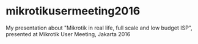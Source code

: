 # mikrotikusermeeting2016
My presentation about "Mikrotik in real life, full scale
and low budget ISP", presented at Mikrotik User Meeting, Jakarta 2016
